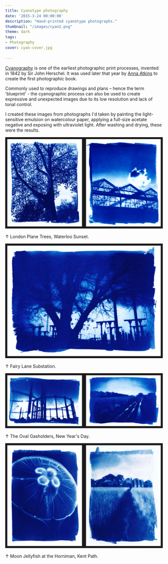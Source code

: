 ```yaml
---
title: Cyanotype photography
date: '2015-3-24 00:00:00'
description: "Hand-printed cyanotype photographs."
thumbnail: "/images/cyan2.png"
theme: dark
tags:
- Photography
cover: cyan-cover.jpg

---
```


[Cyanography](https://en.wikipedia.org/wiki/Cyanography) is one of the earliest photographic print processes, invented in 1842 by Sir John Herschel. It was used later that year by [Anna Atkins](https://en.wikipedia.org/wiki/Anna_Atkins) to create the first photographic book.

Commonly used to reproduce drawings and plans – hence the term 'blueprint' - the cyanographic process can also be used to create expressive and unexpected images due to its low resolution and lack of tonal control. 

I created these images from photographs I'd taken by painting the light-sensitive emulsion on watercolour paper, applying a full-size acetate negative and exposing with ultraviolet light. After washing and drying, these were the results.


<img src="/images/cyan1.jpg" class="wide">
<p class="caption">↑ London Plane Trees, Waterloo Sunset.</p>
<img src="/images/cyan2.jpg" class="wide">
<p class="caption">↑ Fairy Lane Substation.</p>
<img src="/images/cyan3.jpg" class="wide">
<p class="caption">↑ The Oval Gasholders, New Year's Day.</p>
<img src="/images/cyan4.jpg" class="wide">
<p class="caption">↑ Moon Jellyfish at the Horniman, Kent Path.</p>
